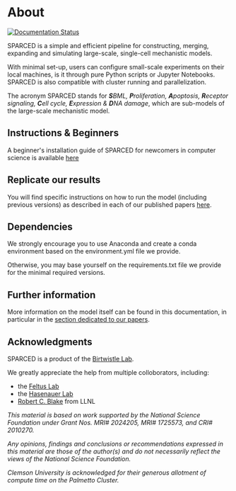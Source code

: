 # About

[![Documentation Status](https://readthedocs.org/projects/sparced-documentation/badge/?version=latest)](https://sparced-documentation.readthedocs.io/en/latest/?badge=latest)

SPARCED is a simple and efficient pipeline for constructing, merging, expanding
and simulating large-scale, single-cell mechanistic models.

With minimal set-up, users can configure small-scale experiments on their local
machines, is it through pure Python scripts or Jupyter Notebooks.
SPARCED is also compatible with cluster running and parallelization.

The acronym SPARCED stands for _**S**BML, **P**roliferation, **A**poptosis,
**R**eceptor signaling, **C**ell cycle, **E**xpression & **D**NA damage_, which
are sub-models of the large-scale mechanistic model.

## Instructions & Beginners

A beginner's installation guide of SPARCED for newcomers in computer science
is available [here](docs/source/installation-guide.md)

## Replicate our results

You will find specific instructions on how to run the model (including previous
versions) as described in each of our published papers
[here](docs/source/papers).

## Dependencies

We strongly encourage you to use Anaconda and create a conda environment based
on the environment.yml file we provide.

Otherwise, you may base yourself on the requirements.txt file we provide for
the minimal required versions.

## Further information

More information on the model itself can be found in this documentation, in
particular in the [section dedicated to our papers](docs/source/papers).

## Acknowledgments

SPARCED is a product of the [Birtwistle Lab](http://www.birtwistlelab.com/).

We greatly appreciate the help from multiple colloborators, including:
  - the [Feltus Lab](https://www.clemson.edu/science/academics/departments/genbio/about/profiles/ffeltus)
  - the [Hasenauer Lab](https://www.mathematics-and-life-sciences.uni-bonn.de/en/research/hasenauer-group)
  - [Robert C. Blake](https://bbs.llnl.gov/RobertBlake.html) from LLNL

_This material is based on work supported by the National Science Foundation
under Grant Nos. MRI# 2024205, MRI# 1725573, and CRI# 2010270._

_Any opinions, findings and conclusions or recommendations expressed in this
material are those of the author(s) and do not necessarily reflect the views of
the National Science Foundation._

_Clemson University is acknowledged for their generous allotment of compute time
on the Palmetto Cluster._
